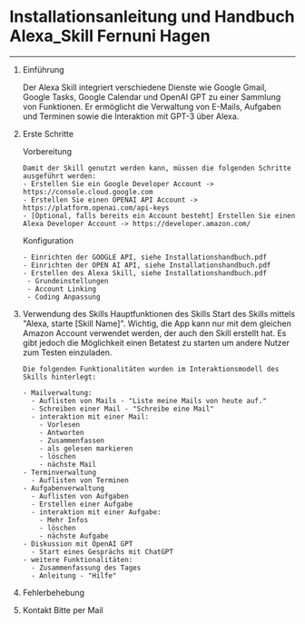 ﻿# Installationsanleitung und Handbuch Alexa_Skill Fernuni Hagen
 -------------------------------------------
1. Einführung

    Der Alexa Skill integriert verschiedene Dienste wie Google Gmail, Google Tasks, Google Calendar und OpenAI GPT zu einer Sammlung von Funktionen. Er ermöglicht die Verwaltung von E-Mails, Aufgaben und Terminen sowie die Interaktion mit GPT-3 über Alexa.
 
3. Erste Schritte

    Vorbereitung

       Damit der Skill genutzt werden kann, müssen die folgenden Schritte ausgeführt werden:
       - Erstellen Sie ein Google Developer Account -> https://console.cloud.google.com
       - Erstellen Sie einen OPENAI API Account -> https://platform.openai.com/api-keys
       - [Optional, falls bereits ein Account besteht] Erstellen Sie einen Alexa Developer Account -> https://developer.amazon.com/
  
    Konfiguration
   
       - Einrichten der GOOGLE API, siehe Installationshandbuch.pdf
       - Einrichten der OPEN AI API, siehe Installationshandbuch.pdf
       - Erstellen des Alexa Skill, siehe Installationshandbuch.pdf
        - Grundeinstellungen
        - Account Linking
        - Coding Anpassung
   
5. Verwendung des Skills
    Hauptfunktionen des Skills
       Start des Skills mittels "Alexa, starte [Skill Name]". Wichtig, die App kann nur mit dem gleichen Amazon Account verwendet werden, der auch den Skill erstellt hat. Es gibt jedoch die Möglichkeit einen Betatest zu starten um andere Nutzer zum Testen einzuladen.
   
       Die folgenden Funktionalitäten wurden im Interaktionsmodell des Skills hinterlegt:
   
       - Mailverwaltung:
         - Auflisten von Mails - "Liste meine Mails von heute auf."
         - Schreiben einer Mail - "Schreibe eine Mail"
         - interaktion mit einer Mail:
           - Vorlesen
           - Antworten
           - Zusammenfassen
           - als gelesen markieren
           - löschen
           - nächste Mail
       - Terminverwaltung
         - Auflisten von Terminen
       - Aufgabenverwaltung
         - Auflisten von Aufgaben
         - Erstellen einer Aufgabe
         - interaktion mit einer Aufgabe:
           - Mehr Infos
           - löschen
           - nächste Aufgabe
       - Diskussion mit OpenAI GPT
         - Start eines Gesprächs mit ChatGPT
       - weitere Funktionalitäten:
         - Zusammenfassung des Tages
         - Anleitung - "Hilfe"

6. Fehlerbehebung

7. Kontakt
  Bitte per Mail
